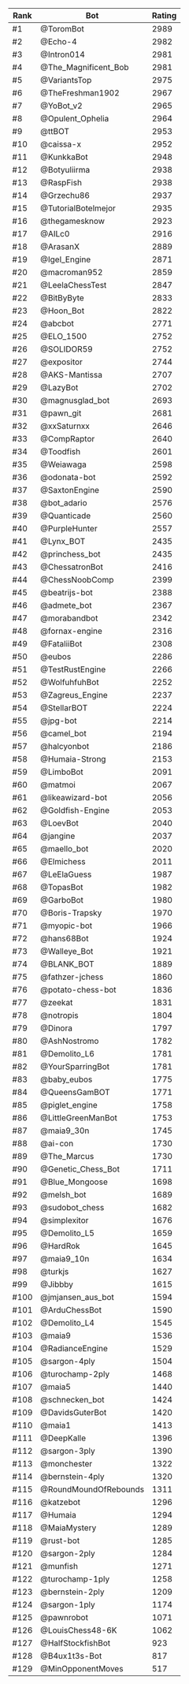 Rank|Bot|Rating
---|---|---
#1|@ToromBot|2989
#2|@Echo-4|2982
#3|@Intron014|2981
#4|@The_Magnificent_Bob|2981
#5|@VariantsTop|2975
#6|@TheFreshman1902|2967
#7|@YoBot_v2|2965
#8|@Opulent_Ophelia|2964
#9|@ttBOT|2953
#10|@caissa-x|2952
#11|@KunkkaBot|2948
#12|@Botyuliirma|2938
#13|@RaspFish|2938
#14|@Grzechu86|2937
#15|@TutorialBotelmejor|2935
#16|@thegamesknow|2923
#17|@AILc0|2916
#18|@ArasanX|2889
#19|@Igel_Engine|2871
#20|@macroman952|2859
#21|@LeelaChessTest|2847
#22|@BitByByte|2833
#23|@Hoon_Bot|2822
#24|@abcbot|2771
#25|@ELO_1500|2752
#26|@SOLIDOR59|2752
#27|@expositor|2744
#28|@AKS-Mantissa|2707
#29|@LazyBot|2702
#30|@magnusglad_bot|2693
#31|@pawn_git|2681
#32|@xxSaturnxx|2646
#33|@CompRaptor|2640
#34|@Toodfish|2601
#35|@Weiawaga|2598
#36|@odonata-bot|2592
#37|@SaxtonEngine|2590
#38|@bot_adario|2576
#39|@Quanticade|2560
#40|@PurpleHunter|2557
#41|@Lynx_BOT|2435
#42|@princhess_bot|2435
#43|@ChessatronBot|2416
#44|@ChessNoobComp|2399
#45|@beatrijs-bot|2388
#46|@admete_bot|2367
#47|@morabandbot|2342
#48|@fornax-engine|2316
#49|@FataliiBot|2308
#50|@eubos|2286
#51|@TestRustEngine|2266
#52|@WolfuhfuhBot|2252
#53|@Zagreus_Engine|2237
#54|@StellarBOT|2224
#55|@jpg-bot|2214
#56|@camel_bot|2194
#57|@halcyonbot|2186
#58|@Humaia-Strong|2153
#59|@LimboBot|2091
#60|@matmoi|2067
#61|@likeawizard-bot|2056
#62|@Goldfish-Engine|2053
#63|@LoevBot|2040
#64|@jangine|2037
#65|@maello_bot|2020
#66|@Elmichess|2011
#67|@LeElaGuess|1987
#68|@TopasBot|1982
#69|@GarboBot|1980
#70|@Boris-Trapsky|1970
#71|@myopic-bot|1966
#72|@hans68Bot|1924
#73|@Walleye_Bot|1921
#74|@BLANK_BOT|1889
#75|@fathzer-jchess|1860
#76|@potato-chess-bot|1836
#77|@zeekat|1831
#78|@notropis|1804
#79|@Dinora|1797
#80|@AshNostromo|1782
#81|@Demolito_L6|1781
#82|@YourSparringBot|1781
#83|@baby_eubos|1775
#84|@QueensGamBOT|1771
#85|@piglet_engine|1758
#86|@LittleGreenManBot|1753
#87|@maia9_30n|1745
#88|@ai-con|1730
#89|@The_Marcus|1730
#90|@Genetic_Chess_Bot|1711
#91|@Blue_Mongoose|1698
#92|@melsh_bot|1689
#93|@sudobot_chess|1682
#94|@simplexitor|1676
#95|@Demolito_L5|1659
#96|@HardRok|1645
#97|@maia9_10n|1634
#98|@turkjs|1627
#99|@Jibbby|1615
#100|@jmjansen_aus_bot|1594
#101|@ArduChessBot|1590
#102|@Demolito_L4|1545
#103|@maia9|1536
#104|@RadianceEngine|1529
#105|@sargon-4ply|1504
#106|@turochamp-2ply|1468
#107|@maia5|1440
#108|@schnecken_bot|1424
#109|@DavidsGuterBot|1420
#110|@maia1|1413
#111|@DeepKalle|1396
#112|@sargon-3ply|1390
#113|@monchester|1322
#114|@bernstein-4ply|1320
#115|@RoundMoundOfRebounds|1311
#116|@katzebot|1296
#117|@Humaia|1294
#118|@MaiaMystery|1289
#119|@rust-bot|1285
#120|@sargon-2ply|1284
#121|@munfish|1271
#122|@turochamp-1ply|1258
#123|@bernstein-2ply|1209
#124|@sargon-1ply|1174
#125|@pawnrobot|1071
#126|@LouisChess48-6K|1062
#127|@HalfStockfishBot|923
#128|@B4ux1t3s-Bot|817
#129|@MinOpponentMoves|517
